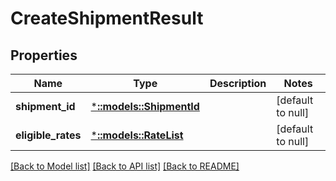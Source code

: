 # CreateShipmentResult

## Properties
Name | Type | Description | Notes
------------ | ------------- | ------------- | -------------
**shipment_id** | [***::models::ShipmentId**](ShipmentId.md) |  | [default to null]
**eligible_rates** | [***::models::RateList**](RateList.md) |  | [default to null]

[[Back to Model list]](../README.md#documentation-for-models) [[Back to API list]](../README.md#documentation-for-api-endpoints) [[Back to README]](../README.md)


